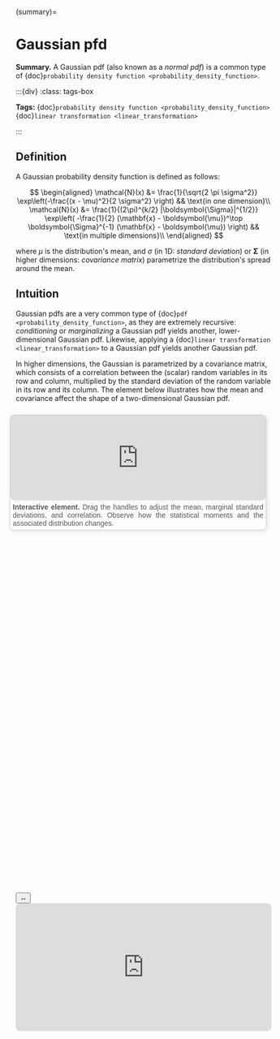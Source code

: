 (summary)=

# Gaussian pfd

**Summary.** A Gaussian pdf (also known as a *normal pdf*) is a common type of {doc}`probability density function <probability_density_function>`.

:::{div}
:class: tags-box

**Tags:** {doc}`probability density function <probability_density_function>` {doc}`linear transformation <linear_transformation>`

:::

<!-- hidden-tag:statistics -->

## Definition

A Gaussian probability density function is defined as follows:

$$
\begin{aligned}
    \mathcal{N}(x) &= \frac{1}{\sqrt{2 \pi \sigma^2}} \exp\left(-\frac{(x - \mu)^2}{2 \sigma^2} \right) && \text{in one dimension}\\
    \mathcal{N}(x) &= \frac{1}{(2\pi)^{k/2} |\boldsymbol{\Sigma}|^{1/2}} \exp\left( -\frac{1}{2} (\mathbf{x} - \boldsymbol{\mu})^\top \boldsymbol{\Sigma}^{-1} (\mathbf{x} - \boldsymbol{\mu}) \right) && \text{in multiple dimensions}\\
\end{aligned}
$$

where $\mu$ is the distribution's mean, and $\sigma$ (in 1D: *standard deviation*) or $\boldsymbol{\Sigma}$ (in higher dimensions: *covariance matrix*) parametrize the distribution's spread around the mean. 

## Intuition

Gaussian pdfs are a very common type of {doc}`pdf <probability_density_function>`, as they are extremely recursive: *conditioning* or *marginalizing* a Gaussian pdf yields another, lower-dimensional Gaussian pdf. Likewise, applying a {doc}`linear transformation <linear_transformation>` to a Gaussian pdf yields another Gaussian pdf. 

In higher dimensions, the Gaussian is parametrized by a covariance matrix, which consists of a correlation between the (scalar) random variables in its row and column, multiplied by the standard deviation of the random variable in its row and its column. The element below illustrates how the mean and covariance affect the shape of a two-dimensional Gaussian pdf.

<div style="float: right; width: 100%; margin: 10px; border: 1px solid #ccc; border-radius: 8px; box-shadow: 2px 2px 10px rgba(0, 0, 0, 0.1);">
    <iframe src="https://maxramgraber.github.io/MASTER/main/_static/elements/Gaussian_pdf.html" style="width: 100%; aspect-ratio: 3 / 1; border: none; border-radius: 8px;"></iframe>
    <div style="text-align: justify; padding: 5px; font-size: 14px; font-family: Arial, sans-serif; color: #555;">
        <strong>Interactive element.</strong> Drag the handles to adjust the mean, marginal standard deviations, and correlation. Observe how the statistical moments and the associated distribution changes. 
    </div>
</div>

```{div} sticky-variable-table
### Nomenclature
| Variable  | Description  |
|-------|--------|
| $x$ | continuous random variable |
| $p(x)$ | probability density function |
| $\mathcal{N}$ | Gaussian pdf |
| $\mu$ | scalar mean |
| $\boldsymbol{\mu}$ | multivariate mean |
| $\sigma$ | standard deviation |
| $\boldsymbol{\Sigma}$ | covariance matrix |
```

<div id="sticky-iframe-container" background="white">
  <button id="toggle-iframe">↔</button>
  <iframe id="sticky-iframe" src="https://maxramgraber.github.io/MASTER/main/_static/elements/navigation.html" style="width: 100%; aspect-ratio: 2 / 1; border: none; border-radius: 8px; background: white"></iframe>
</div>
